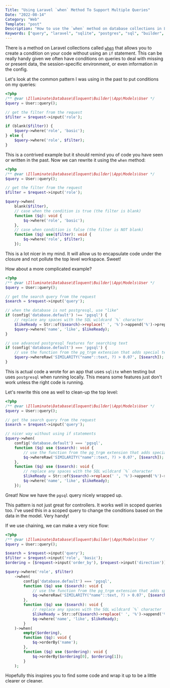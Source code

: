 ```yaml
---
Title: "Using Laravel `when` Method To Support Multiple Queries"
Date: "2022-08-14"
Category: "Web"
Template: "post"
Description: "How to use the `when` method on database collections in Laravel to create more flexible and readable code"
Keywords: ["query", "laravel", "sqlite", "postgres", "sql", "builder", "search", "when", "switch", "case"]
---
```


There is a method on Laravel collections called [`when`](https://laravel.com/docs/8.x/collections#method-when) that allows you to create a condition on your code without using an `if` statement. This can be really handy given we often have conditions on queries to deal with missing or present data, the session-specific environment, or even information in the config.

Let's look at the common pattern I was using in the past to put conditions on my queries:

```php
<?php
/** @var \Illuminate\Database\Eloquent\Builder|\App\Models\User */
$query = User::query();

// get the filter from the request
$filter = $request->input('role');

if (blank($filter)) {
    $query->where('role', 'basic');
} else {
    $query->where('role', $filter);
}
```

This is a contrived example but it should remind you of code you have seen or written in the past. Now we can rewrite it using the `when` method:

```php
<?php
/** @var \Illuminate\Database\Eloquent\Builder|\App\Models\User */
$query = User::query();

// get the filter from the request
$filter = $request->input('role');

$query->when(
    blank($filter),
    // case when the condition is true (the filter is blank)
    function ($q): void {
        $q->where('role', 'basic');
    },
    // case when condition is false (the filter is NOT blank)
    function ($q) use($filter): void {
        $q->where('role', $filter);
    });
```

This is a lot nicer in my mind. It will allow us to encapsulate code under the closure and not pollute the top level workspace. Sweet!

How about a more complicated example?

```php
<?php
/** @var \Illuminate\Database\Eloquent\Builder|\App\Models\User */
$query = User::query();

// get the search query from the request
$search = $request->input('query');

// when the database is not postgresql, use "like"
if (config('database.default') !== 'pgsql') {
    // replace any spaces with the SQL wildcard `%` character
    $likeReady = Str::of($search)->replace(' ', '%')->append('%')->prepend('%');
    $query->where('name', 'like', $likeReady);
}

// use advanced postgresql features for searching text
if (config('database.default') === 'pgsql') {
    // use the function from the pg_trgm extension that adds special text search features
    $query->whereRaw('SIMILARITY("name"::text, ?) > 0.07', [$search]);
}
```

This is actual code a wrote for an app that uses `sqlite` when testing but uses `postgresql` when running locally. This means some features just don't work unless the right code is running.

Let's rewrite this one as well to clean-up the top level:

```php
<?php
/** @var \Illuminate\Database\Eloquent\Builder|\App\Models\User */
$query = User::query();

// get the search query from the request
$search = $request->input('query');

// nicer way without using if statements
$query->when(
    config('database.default') === 'pgsql',
    function ($q) use ($search): void {
        // use the function from the pg_trgm extension that adds special text search features
        $q->whereRaw('SIMILARITY("name"::text, ?) > 0.07', [$search]);
    },
    function ($q) use ($search): void {
        // replace any spaces with the SQL wildcard `%` character
        $likeReady = Str::of($search)->replace(' ', '%')->append('%')->prepend('%');
        $q->where('name', 'like', $likeReady);
    });
```

Great! Now we have the `pgsql` query nicely wrapped up.

This pattern is not just great for controllers. It works well in scoped queries too. I've used this in a scoped query to change the conditions based on the data in the model. Very handy!

If we use chaining, we can make a very nice flow:

```php
<?php
/** @var \Illuminate\Database\Eloquent\Builder|\App\Models\User */
$query = User::query();

$search = $request->input('query');
$filter = $request->input('role', 'basic');
$ordering = [$request->input('order_by'), $request->input('direction')];

$query->where('role', $filter)
    ->when(
        config('database.default') === 'pgsql',
        function ($q) use ($search): void {
            // use the function from the pg_trgm extension that adds special text search features
            $q->whereRaw('SIMILARITY("name"::text, ?) > 0.07', [$search]);
        },
        function ($q) use ($search): void {
            // replace any spaces with the SQL wildcard `%` character
            $likeReady = Str::of($search)->replace(' ', '%')->append('%')->prepend('%');
            $q->where('name', 'like', $likeReady);
        }
    )->when(
        empty($ordering),
        function ($q): void {
            $q->orderBy('name');
        },
        function ($q) use ($ordering): void {
            $q->orderBy($ordering[0], $ordering[1]);
        }
    );
```

Hopefully this inspires you to find some code and wrap it up to be a little clearer or cleaner.
